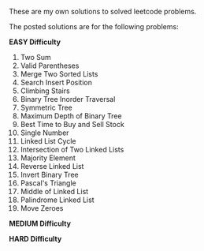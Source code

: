 These are my own solutions to solved leetcode problems.

The posted solutions are for the following problems:

   **EASY Difficulty**
   1. Two Sum
   20. Valid Parentheses
   21. Merge Two Sorted Lists
   35. Search Insert Position
   70. Climbing Stairs
   94. Binary Tree Inorder Traversal
   101. Symmetric Tree
   104. Maximum Depth of Binary Tree
   121. Best Time to Buy and Sell Stock
   136. Single Number
   141. Linked List Cycle
   160. Intersection of Two Linked Lists
   169. Majority Element
   206. Reverse Linked List
   226. Invert Binary Tree
   118. Pascal's Triangle
   876. Middle of Linked List
   234. Palindrome Linked List
   283. Move Zeroes

   **MEDIUM Difficulty**

   **HARD Difficulty**